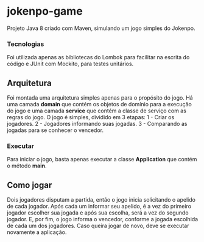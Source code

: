 # jokenpo-game

Projeto Java 8 criado com Maven, simulando um jogo simples do Jokenpo.

### Tecnologias
Foi utilizada apenas as bibliotecas do Lombok para facilitar na escrita do código e JUnit com Mockito, para testes unitários.

## Arquitetura

Foi montada uma arquitetura simples apenas para o propósito do jogo.
Há uma camada <b>domain</b> que contém os objetos de domínio para a execução do jogo e uma camada <b>service</b> que contém a classe de serviço com as regras do jogo.
O jogo é simples, dividido em 3 etapas:
1 - Criar os jogadores.
2 - Jogadores informando suas jogadas.
3 - Comparando as jogadas para se conhecer o vencedor.

### Executar

Para iniciar o jogo, basta apenas executar a classe <b>Application</b> que contém o método <b>main</b>.

## Como jogar

Dois jogadores disputam a partida, então o jogo inicia solicitando o apelido de cada jogador.
Após cada um informar seu apelido, é a vez do primeiro jogador escolher sua jogada e após sua escolha, será a vez do segundo jogador.
E, por fim, o jogo informa o vencedor, conforme a jogada escolhida de cada um dos jogadores.
Caso queira jogar de novo, deve se executar novamente a aplicação.
